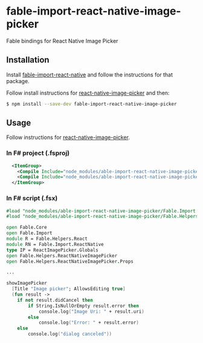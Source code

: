 # fable-import-react-native-image-picker

Fable bindings for React Native Image Picker

## Installation

Install [fable-import-react-native](https://www.npmjs.com/package/fable-import-react-native) and follow the instructions for that package.

Follow install instructions for [react-native-image-picker](https://github.com/marcshilling/react-native-image-picker) and then:

```sh
$ npm install --save-dev fable-import-react-native-image-picker
```

## Usage

Follow instructions for [react-native-image-picker](https://github.com/marcshilling/react-native-image-picker).

### In F# project (.fsproj)

```xml
  <ItemGroup>
    <Compile Include="node_modules/able-import-react-native-image-picker/Fable.Import.ReactNativeImagePicker.fs" />
    <Compile Include="node_modules/able-import-react-native-image-picker/Fable.Helpers.ReactNativeImagePicker.fs" />
  </ItemGroup>
```

### In F# script (.fsx)

```fsharp
#load "node_modules/able-import-react-native-image-picker/Fable.Import.ReactNativeImagePicker.fs"
#load "node_modules/able-import-react-native-image-picker/Fable.Helpers.ReactNativeImagePicker.fs"

open Fable.Core
open Fable.Import
module R = Fable.Helpers.React
module RN = Fable.Import.ReactNative
type IP = ReactImagePicker.Globals
open Fable.Helpers.ReactNativeImagePicker
open Fable.Helpers.ReactNativeImagePicker.Props

...

showImagePicker
  [Title "Image picker"; AllowsEditing true]
  (fun result -> 
    if not result.didCancel then
        if String.IsNullOrEmpty result.error then
            console.log("Image Uri: " + result.uri)
        else
            console.log("Error: " + result.error)
    else
        console.log("dialog canceled"))
```